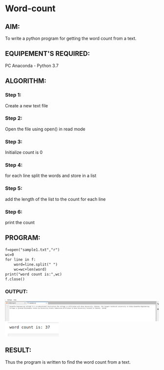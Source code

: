 # Word-count
## AIM:
To write a python program for getting the word count from a text.
## EQUIPEMENT'S REQUIRED: 
PC
Anaconda - Python 3.7
## ALGORITHM: 
### Step 1:
Create a new text file 
### Step 2: 
 Open the file using open() in read mode
### Step 3: 
Initialize count is 0
### Step 4:  
for each line split the words and store in a list
### Step 5: 
add the length of the list to the count for each line
### Step 6: 
print the count
## PROGRAM:
```
f=open("sample1.txt","r")
wc=0
for line in f:
    word=line.split(" ")
    wc=wc+len(word)
print("word count is:",wc)
f.close()
```

### OUTPUT:
![input text file](./sample%20filetext.png)
![output](./output.png)
## RESULT:
Thus the program is written to find the word count from a text.
